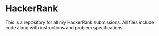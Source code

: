 # HackerRank

This is a repository for all my HackerRank submissions. All files include code along with instructions and problem specifications. 
